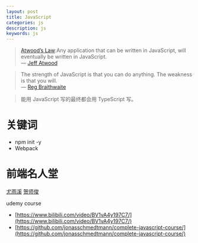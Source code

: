 ```yaml
---
layout: post
title: JavaScript
categories: js
description: js
keywords: js
---
```


> [Atwood’s Law](https://blog.codinghorror.com/the-principle-of-least-power/):Any application that can be written in JavaScript, will eventually be written in JavaScript.  
> — [Jeff Atwood](https://blog.codinghorror.com/about-me/)

> The strength of JavaScript is that you can do anything. The weakness is that you will.  
> — [Reg Braithwaite](https://raganwald.com/)

> 能用 JavaScript 写的最终都会用 TypeScript 写。

# 关键词

- npm init -y
- Webpack

# 前端名人堂

[尤雨溪](https://twitter.com/youyuxi) [贺师俊](https://github.com/hax/heshijun_v_360)

udemy course

- [https://www.bilibili.com/video/BV1vA4y197C7/](https://www.bilibili.com/video/BV1vA4y197C7/)
- [https://github.com/jonasschmedtmann/complete-javascript-course/](https://github.com/jonasschmedtmann/complete-javascript-course/)
